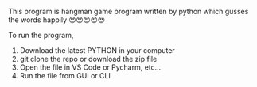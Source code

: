 This program is hangman game program written by python which gusses the words happily 😍😍😍😍😍

To run the program,

 1. Download the latest PYTHON in your computer
 2. git clone the repo or download the zip file
 3. Open the file in VS Code or Pycharm, etc...
 4. Run the file from GUI or CLI 
